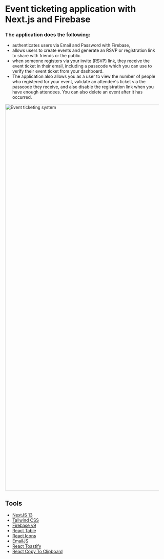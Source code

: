 # Event ticketing application with Next.js and Firebase
### The application does the following: 
- authenticates users via Email and Password with Firebase,
- allows users to create events and generate an RSVP or registration link to share with friends or the public.
- when someone registers via your invite (RSVP) link, they receive the event ticket in their email, including a passcode which you can use to verify their event ticket from your dashboard.
- The application also allows you as a user to view the number of people who registered for your event, validate an attendee's ticket via the passcode they receive, and also disable the registration link when you have enough attendees. You can also delete an event after it has occurred.

<img width="1264" alt="Event ticketing system" src="https://github.com/dha-stix/eventtiz/assets/67129211/c7282244-6b1c-49e0-918e-1bfc1097a26c">


## Tools
- [NextJS 13](https://nextjs.org/docs)
- [Tailwind CSS](https://tailwindcss.com/)
- [Firebase v9](https://console.firebase.google.com)
- [React Table](https://react-table-v7.tanstack.com)
- [React Icons](https://react-icons.github.io/react-icons)
- [EmailJS](https://www.emailjs.com)
- [React Toastify](https://fkhadra.github.io/react-toastify/introduction)
- [React Copy To Clipboard](https://github.com/nkbt/react-copy-to-clipboard)

